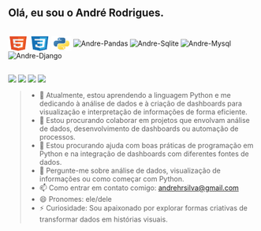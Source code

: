 ## Olá, eu sou o André Rodrigues.

<div style="display: inline_block"><br>
  <img align="center" alt="Andre-HTML" height="30" width="40" src="https://raw.githubusercontent.com/devicons/devicon/master/icons/html5/html5-original.svg">
  <img align="center" alt="Andre-CSS" height="30" width="40" src="https://raw.githubusercontent.com/devicons/devicon/master/icons/css3/css3-original.svg">
  <img align="center" alt="Andre-Python" height="30" width="40" src="https://raw.githubusercontent.com/devicons/devicon/master/icons/python/python-original.svg">
  <img align="center" alt="Andre-Pandas" height="30" width="40" src="https://cdn.jsdelivr.net/gh/devicons/devicon@latest/icons/pandas/pandas-original.svg">
  <img align="center" alt="Andre-Sqlite" height="30" width="40"src="https://cdn.jsdelivr.net/gh/devicons/devicon@latest/icons/sqlite/sqlite-original.svg">
  <img align="center" alt="Andre-Mysql" height="30" width="40"src="https://cdn.jsdelivr.net/gh/devicons/devicon@latest/icons/mysql/mysql-original.svg">
  <img align="center" alt="Andre-Django" height="30" width="40"src="https://cdn.jsdelivr.net/gh/devicons/devicon@latest/icons/django/django-plain.svg">
 
          

          

          
          
          

</div>
  
  ##
 
<div> 
  <a href="https://www.instagram.com/andrehrsilva" target="_blank"><img src="https://img.shields.io/badge/-Instagram-%23E4405F?style=for-the-badge&logo=instagram&logoColor=white" target="_blank"></a>
  <a href="https://discord.gg/" target="_blank"><img src="https://img.shields.io/badge/Discord-7289DA?style=for-the-badge&logo=discord&logoColor=white" target="_blank"></a> 
  <a href = "mailto:contatoandrehrsilva@gmail.com"><img src="https://img.shields.io/badge/-Gmail-%23333?style=for-the-badge&logo=gmail&logoColor=white" target="_blank"></a>
  <a href="https://www.linkedin.com/in/andrehrsilva" target="_blank"><img src="https://img.shields.io/badge/-LinkedIn-%230077B5?style=for-the-badge&logo=linkedin&logoColor=white" target="_blank"></a> 
  
</div>


> - 🌱 Atualmente, estou aprendendo a linguagem Python e me dedicando à análise de dados e à criação de dashboards para visualização e interpretação de informações de forma eficiente.
> - 👯 Estou procurando colaborar em projetos que envolvam análise de dados, desenvolvimento de dashboards ou automação de processos.
> - 🤔 Estou procurando ajuda com boas práticas de programação em Python e na integração de dashboards com diferentes fontes de dados.
> - 💬 Pergunte-me sobre análise de dados, visualização de informações ou como começar com Python.
> - 📫 Como entrar em contato comigo: andrehrsilva@gmail.com
> - 😄 Pronomes: ele/dele
> - ⚡ Curiosidade: Sou apaixonado por explorar formas criativas de transformar dados em histórias visuais.
